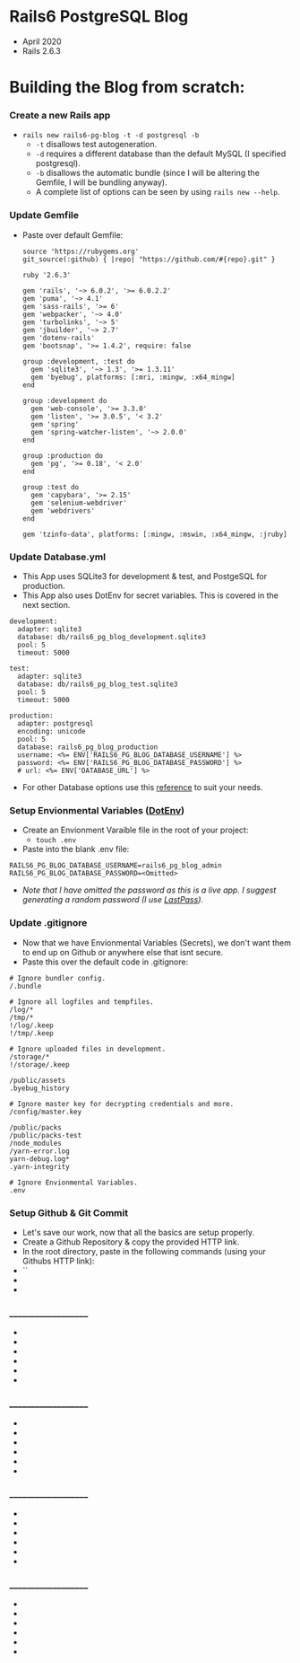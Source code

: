 # Rails6 PostgreSQL Blog
 * April 2020
 * Rails 2.6.3

# Building the Blog from scratch: 

### __Create a new Rails app__
  * `rails new rails6-pg-blog -t -d postgresql -b`
    * `-t` disallows test autogeneration.
    * `-d` requires a different database than the default MySQL (I specified postgresql).
    * `-b` disallows the automatic bundle (since I will be altering the Gemfile, I will be bundling anyway).
    * A complete list of options can be seen by using `rails new --help`.

### __Update Gemfile__
  * Paste over default Gemfile:
    ```
    source 'https://rubygems.org'
    git_source(:github) { |repo| "https://github.com/#{repo}.git" }

    ruby '2.6.3'

    gem 'rails', '~> 6.0.2', '>= 6.0.2.2'
    gem 'puma', '~> 4.1'
    gem 'sass-rails', '>= 6'
    gem 'webpacker', '~> 4.0'
    gem 'turbolinks', '~> 5'
    gem 'jbuilder', '~> 2.7'
    gem 'dotenv-rails'
    gem 'bootsnap', '>= 1.4.2', require: false

    group :development, :test do
      gem 'sqlite3', '~> 1.3', '>= 1.3.11'
      gem 'byebug', platforms: [:mri, :mingw, :x64_mingw]
    end

    group :development do
      gem 'web-console', '>= 3.3.0'
      gem 'listen', '>= 3.0.5', '< 3.2'
      gem 'spring'
      gem 'spring-watcher-listen', '~> 2.0.0'
    end

    group :production do
      gem 'pg', '>= 0.18', '< 2.0'
    end

    group :test do
      gem 'capybara', '>= 2.15'
      gem 'selenium-webdriver'
      gem 'webdrivers'
    end

    gem 'tzinfo-data', platforms: [:mingw, :mswin, :x64_mingw, :jruby]
    ```

### __Update Database.yml__
  * This App uses SQLite3 for development & test, and PostgeSQL for production.
  * This App also uses DotEnv for secret variables. This is covered in the next section.
  ```
  development:
    adapter: sqlite3
    database: db/rails6_pg_blog_development.sqlite3
    pool: 5
    timeout: 5000

  test:
    adapter: sqlite3
    database: db/rails6_pg_blog_test.sqlite3
    pool: 5
    timeout: 5000

  production:
    adapter: postgresql
    encoding: unicode
    pool: 5
    database: rails6_pg_blog_production
    username: <%= ENV['RAILS6_PG_BLOG_DATABASE_USERNAME'] %>
    password: <%= ENV['RAILS6_PG_BLOG_DATABASE_PASSWORD'] %>
    # url: <%= ENV['DATABASE_URL'] %>
  ```
  * For other Database options use this [reference](https://gist.github.com/jwo/4512764) to suit your needs.

### __Setup Envionmental Variables ([DotEnv](https://github.com/mikamai/dotenv))__
  * Create an Envionment Varaible file in the root of your project:
    * `touch .env`
  * Paste into the blank .env file:
  ```
  RAILS6_PG_BLOG_DATABASE_USERNAME=rails6_pg_blog_admin
  RAILS6_PG_BLOG_DATABASE_PASSWORD=<Omitted>
  ```
  * _Note that I have omitted the password as this is a live app. I suggest generating a random password (I use [LastPass](https://www.lastpass.com/))._

### __Update .gitignore__
  * Now that we have Envionmental Variables (Secrets), we don't want them to end up on Github or anywhere else that isnt secure.
  * Paste this over the default code in .gitignore:
  ```
  # Ignore bundler config.
  /.bundle

  # Ignore all logfiles and tempfiles.
  /log/*
  /tmp/*
  !/log/.keep
  !/tmp/.keep

  # Ignore uploaded files in development.
  /storage/*
  !/storage/.keep

  /public/assets
  .byebug_history

  # Ignore master key for decrypting credentials and more.
  /config/master.key

  /public/packs
  /public/packs-test
  /node_modules
  /yarn-error.log
  yarn-debug.log*
  .yarn-integrity

  # Ignore Envionmental Variables.
  .env
  ```

### __Setup Github & Git Commit__
  * Let's save our work, now that all the basics are setup properly.
  * Create a Github Repository & copy the provided HTTP link.
  * In the root directory, paste in the following commands (using your Githubs HTTP link):
  * ``
  * 
  * 

### __________________
  * 
  * 
  * 
  * 
  * 
  * 

### __________________
  * 
  * 
  * 
  * 
  * 
  * 

### __________________
  * 
  * 
  * 
  * 
  * 
  * 

### __________________
  * 
  * 
  * 
  * 
  * 
  * 